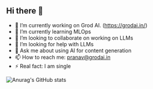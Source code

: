 ## Hi there 👋

- 🔭 I’m currently working on Grod AI. (https://grodai.in/)
- 🌱 I’m currently learning MLOps
- 👯 I’m looking to collaborate on working on LLMs
- 🤔 I’m looking for help with LLMs
- 💬 Ask me about using AI for content generation
- 📫 How to reach me: pranav@grodai.in
- ⚡ Real fact: I am single

![Anurag's GitHub stats](https://github-readme-stats.vercel.app/api?username=anuraghazra&show_icons=true&theme=transparent)
